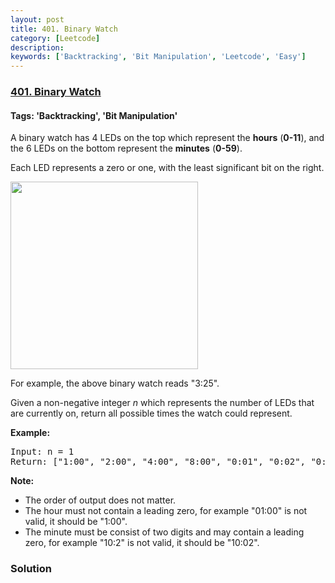 ```yaml
---
layout: post
title: 401. Binary Watch
category: [Leetcode]
description: 
keywords: ['Backtracking', 'Bit Manipulation', 'Leetcode', 'Easy']
---
```

### [401. Binary Watch](https://leetcode.com/problems/binary-watch)

#### Tags: 'Backtracking', 'Bit Manipulation'

<div class="content__u3I1 question-content__JfgR"><div><p>A binary watch has 4 LEDs on the top which represent the <b>hours</b> (<b>0-11</b>), and the 6 LEDs on the bottom represent the <b>minutes</b> (<b>0-59</b>).</p>
<p>Each LED represents a zero or one, with the least significant bit on the right.</p>
<img height="300" src="https://upload.wikimedia.org/wikipedia/commons/8/8b/Binary_clock_samui_moon.jpg"/>
<p>For example, the above binary watch reads "3:25".</p>
<p>Given a non-negative integer <i>n</i> which represents the number of LEDs that are currently on, return all possible times the watch could represent.</p>
<p><b>Example:</b>
</p><pre>Input: n = 1<br/>Return: ["1:00", "2:00", "4:00", "8:00", "0:01", "0:02", "0:04", "0:08", "0:16", "0:32"]</pre>
<p></p>
<p><b>Note:</b><br/>
</p><ul>
<li>The order of output does not matter.</li>
<li>The hour must not contain a leading zero, for example "01:00" is not valid, it should be "1:00".</li>
<li>The minute must be consist of two digits and may contain a leading zero, for example "10:2" is not valid, it should be "10:02".</li>
</ul>
<p></p></div></div>

### Solution
